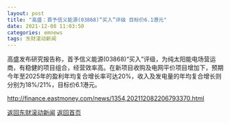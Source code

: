 ```yaml
---
layout: post
title: "高盛：首予信义能源(03868)“买入”评级 目标价6.1港元"
date: 2021-12-08 11:03:50
categories: emnews
tags: 东财滚动新闻
---
```


高盛发布研究报告称，首予信义能源(03868)“买入”评级，为纯太阳能电场营运商，有稳健的项目组合，经营效率高。在新项目收购及电网平价项目增加下，预期今年至2025年的盈利年均复合增长率可达20%，收入及发电量的年均复合增长则分别为18%/21%，目标价6.1港元。

<http://finance.eastmoney.com/news/1354,202112082206793370.html>

[返回东财滚动新闻](../emnews/)
[返回首页](../)